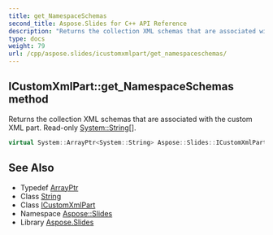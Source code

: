 ```yaml
---
title: get_NamespaceSchemas
second_title: Aspose.Slides for C++ API Reference
description: "Returns the collection XML schemas that are associated with the custom XML part. Read-only System::String[]."
type: docs
weight: 79
url: /cpp/aspose.slides/icustomxmlpart/get_namespaceschemas/
---
```

## ICustomXmlPart::get_NamespaceSchemas method


Returns the collection XML schemas that are associated with the custom XML part. Read-only [System::String](../../../system/string/)[].

```cpp
virtual System::ArrayPtr<System::String> Aspose::Slides::ICustomXmlPart::get_NamespaceSchemas()=0
```

## See Also

* Typedef [ArrayPtr](../../../system/arrayptr/)
* Class [String](../../../system/string/)
* Class [ICustomXmlPart](../)
* Namespace [Aspose::Slides](../../)
* Library [Aspose.Slides](../../../)
